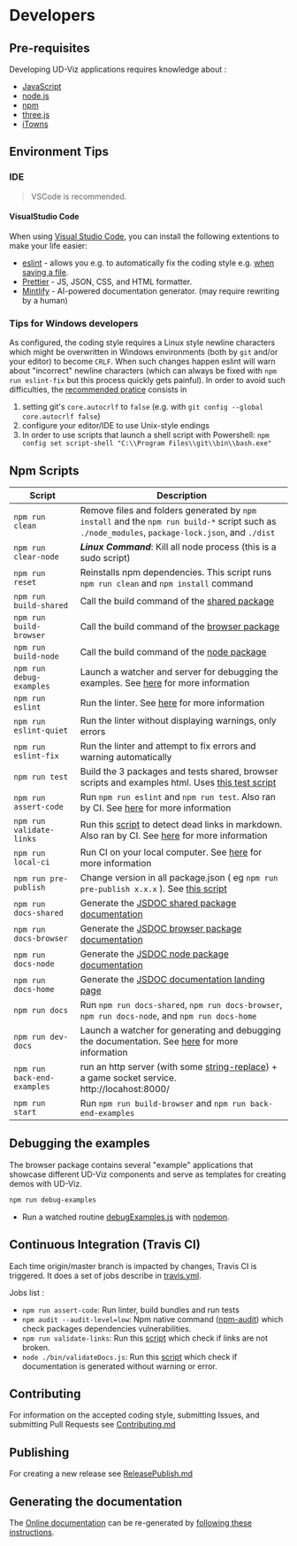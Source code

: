 # Developers

## Pre-requisites

Developing UD-Viz applications requires knowledge about :

- [JavaScript](https://developer.mozilla.org/en-US/docs/Web/javascript)
- [node.js](https://en.wikipedia.org/wiki/Node.js)
- [npm](https://en.wikipedia.org/wiki/Npm_(software))
- [three.js](https://threejs.org/)
- [iTowns](http://www.itowns-project.org)

## Environment Tips

### IDE

> VSCode is recommended.

#### VisualStudio Code

When using [Visual Studio Code](https://code.visualstudio.com/), you can install the following extentions to make your life easier:

- [eslint](https://www.digitalocean.com/community/tutorials/linting-and-formatting-with-eslint-in-vs-code) - allows you e.g. to automatically fix the coding style e.g. [when saving a file](https://www.digitalocean.com/community/tutorials/linting-and-formatting-with-eslint-in-vs-code).
- [Prettier](https://prettier.io/) - JS, JSON, CSS, and HTML formatter.
- [Mintlify](https://marketplace.visualstudio.com/items?itemName=mintlify.document) - AI-powered documentation generator. (may require rewriting by a human)

### Tips for Windows developers

As configured, the coding style requires a Linux style newline characters which might be overwritten in Windows environments
(both by `git` and/or your editor) to become `CRLF`. When such changes happen eslint will warn about "incorrect" newline characters
(which can always be fixed with `npm run eslint-fix` but this process quickly gets painful).
In order to avoid such difficulties, the [recommended pratice](https://stackoverflow.com/questions/1967370/git-replacing-lf-with-crlf)
consists in

1. setting git's `core.autocrlf` to `false` (e.g. with `git config --global core.autocrlf false`)
2. configure your editor/IDE to use Unix-style endings
3. In order to use scripts that launch a shell script with Powershell: `npm config set script-shell "C:\\Program Files\\git\\bin\\bash.exe"`

## Npm Scripts

| Script                   | Description                                                                                                                                                                                                                                                           |
| ------------------------ | --------------------------------------------------------------------------------------------------------------------------------------------------------------------------------------------------------------------------------------------------------------------- |
| `npm run clean`          | Remove files and folders generated by `npm install` and the `npm run build-*` script such as `./node_modules`, `package-lock.json`, and `./dist`                                                                                                                      |
| `npm run clear-node`     | ***Linux Command***: Kill all node process (this is a sudo script)                                                                                                                 |
| `npm run reset`          | Reinstalls npm dependencies. This script runs `npm run clean` and `npm install` command                                                                                                                                                                               |
| `npm run build-shared`   | Call the build command of the [shared package](../../../packages/shared/Readme.md#npm-scripts)                                                                                                                                                                             |
| `npm run build-browser`  | Call the build command of the [browser package](../../../packages/browser/Readme.md#npm-scripts)                                                                                                                                                                           |
| `npm run build-node`     | Call the build command of the [node package](../../../packages/node/Readme.md#npm-scripts)                                                                                                                                                                                 |
| `npm run debug-examples` | Launch a watcher and server for debugging the examples. See [here](#debugging-the-examples) for more information                                                                                                                                                      |
| `npm run eslint`         | Run the linter. See [here](./Contributing.md#coding-style-linter) for more information                                                                                                                                                                                                 |
| `npm run eslint-quiet`   | Run the linter without displaying warnings, only errors                                                                                                                                                                                                               |
| `npm run eslint-fix`     | Run the linter and attempt to fix errors and warning automatically                                                                                                                                                                                                    |
| `npm run test`           | Build the 3 packages and tests shared, browser scripts and examples html. Uses [this test script](../../../test/index.js)                                                                                                                                                      |
| `npm run assert-code`    | Run `npm run eslint` and `npm run test`. Also ran by CI. See [here](#continuous-integration-travis-ci) for more information                                                                                                                                           |
| `npm run validate-links`    | Run this [script](../../../test/remarkValidateLinks.js) to detect dead links in markdown. Also ran by CI. See [here](#continuous-integration-travis-ci) for more information                                                                                                                                        |
| `npm run local-ci`    | Run CI on your local computer. See [here](#continuous-integration-travis-ci) for more information                                                                                                                                        |
| `npm run pre-publish`    | Change version in all package.json ( eg `npm run pre-publish x.x.x` ). See [this script](../../../bin//prePublish.js)                                                                                                                                                         |
| `npm run docs-shared`    | Generate the [JSDOC shared package documentation](../../jsdocConfig/jsdoc.shared.json)                                                                                                                                                                               |
| `npm run docs-browser`   | Generate the [JSDOC browser package documentation](../../jsdocConfig/jsdoc.browser.json)                                                                                                                                                                             |
| `npm run docs-node`      | Generate the [JSDOC node package documentation](../../jsdocConfig/jsdoc.node.json)                                                                                                                                                                                   |
| `npm run docs-home`      | Generate the [JSDOC documentation landing page](../../jsdocConfig/jsdoc.home.json)                                                                                                                                                                                   |
| `npm run docs`           | Run `npm run docs-shared`, `npm run docs-browser`, `npm run docs-node`, and `npm run docs-home`                                                                                                                                                                       |
| `npm run dev-docs`       | Launch a watcher for generating and debugging the documentation. See [here](../../Readme.md) for more information                                                                                                                                                    |
| `npm run back-end-examples`           | run an http server (with some [string-replace](https://www.npmjs.com/package/string-replace-middleware))  + a game socket service. <br>http://locahost:8000/                                                                                                                                                                                    |
| `npm run start`          | Run `npm run build-browser` and `npm run back-end-examples`                                                                                                                                                                                                                        |

## Debugging the examples

The browser package contains several "example" applications that showcase different UD-Viz components and serve as templates for creating demos with UD-Viz.

```bash
npm run debug-examples
```

- Run a watched routine [debugExamples.js](../../../bin/debugExamples.js) with [nodemon](https://www.npmjs.com/package/nodemon).

## Continuous Integration (Travis CI)

Each time origin/master branch is impacted by changes, Travis CI is triggered. It does a set of jobs describe in [travis.yml](../../../.travis.yml).

Jobs list :

- `npm run assert-code`: Run linter, build bundles and run tests
- `npm audit --audit-level=low`: Npm native command ([npm-audit](https://docs.npmjs.com/cli/v6/commands/npm-audit)) which check packages dependencies vulnerabilities.
- `npm run validate-links`: Run this [script](../../../test/remarkValidateLinks.js) which check if links are not broken.
- `node ./bin/validateDocs.js`: Run this [script](../../../test/validateDocs.js) which check if documentation is generated without warning or error.

## Contributing

For information on the accepted coding style, submitting Issues, and submitting Pull Requests see [Contributing.md](./Contributing.md)

## Publishing

For creating a new release see [ReleasePublish.md](./ReleasePublish.md)

## Generating the documentation

The [Online documentation](https://vcityteam.github.io/UD-Viz/html/index.html)
can be re-generated by [following these instructions](../../Readme.md).

